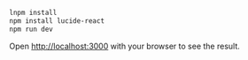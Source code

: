 

```bash
lnpm install
npm install lucide-react
npm run dev
```

Open [http://localhost:3000](http://localhost:3000) with your browser to see the result.
